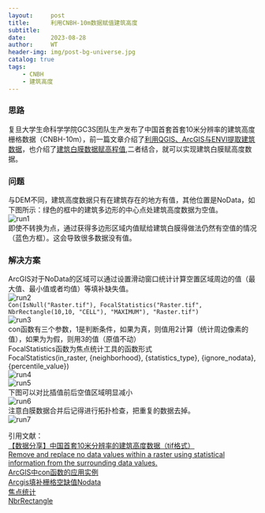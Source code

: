 ```yaml
---
layout:     post
title:      利用CNBH-10m数据赋值建筑高度
subtitle:   
date:       2023-08-28
author:     WT
header-img: img/post-bg-universe.jpg
catalog: true
tags:
    - CNBH
    - 建筑高度     
---
```


### 思路
复旦大学生命科学学院GC3S团队生产发布了中国首套首套10米分辨率的建筑高度栅格数据（CNBH-10m），前一篇文章介绍了[利用QGIS、ArcGIS与ENVI提取建筑数据](http://www.spatial.pro/2023/08/08/%E5%88%A9%E7%94%A8QGIS%E4%B8%8EENVI%E6%8F%90%E5%8F%96%E5%BB%BA%E7%AD%91%E6%95%B0%E6%8D%AE/)，也介绍了[建筑白膜数据赋高程值](http://www.spatial.pro/2023/05/09/%E5%BB%BA%E7%AD%91%E7%99%BD%E8%86%9C%E6%95%B0%E6%8D%AE%E8%B5%8B%E9%AB%98%E7%A8%8B%E5%80%BC/),二者结合，就可以实现建筑白膜赋高度数据。

### 问题  
与DEM不同，建筑高度数据只有在建筑存在的地方有值，其他位置是NoData，如下图所示：绿色的框中的建筑多边形的中心点处建筑高度数据为空值。  
![run1](http://www.spatial.pro/img/MD_01.png)    
即使不转换为点，通过获得多边形区域内值赋给建筑白膜得做法仍然有空值的情况（蓝色方框）。这会导致很多数据没有值。

### 解决方案
ArcGIS对于NoData的区域可以通过设置滑动窗口统计计算空置区域周边的值（最大值、最小值或者均值）等填补缺失值。  
![run2](http://www.spatial.pro/img/MD_02.png)    
`Con(IsNull("Raster.tif"), FocalStatistics("Raster.tif", NbrRectangle(10,10, "CELL"), "MAXIMUM"), "Raster.tif")`  
![run3](http://www.spatial.pro/img/MD_03.png)   
con函数有三个参数，1是判断条件，如果为真，则值用2计算（统计周边像素的值），如果为为假，则用3的值（原值不动）  
FocalStatistics函数为焦点统计工具的函数形式  
FocalStatistics(in_raster, {neighborhood}, {statistics_type}, {ignore_nodata}, {percentile_value})  
![run4](http://www.spatial.pro/img/MD_04.png)    
![run5](http://www.spatial.pro/img/MD_05.png)  
下图可以对比插值前后空值区域明显减小  
![run6](http://www.spatial.pro/img/MD_06.png)  
注意白膜数据合并后记得进行拓扑检查，把重复的数据去掉。  
![run7](http://www.spatial.pro/img/MD_07.png)  

引用文献：  
[【数据分享】中国首套10米分辨率的建筑高度数据（tif格式）](https://www.sohu.com/a/677968396_121200297)   
 [Remove and replace no data values within a raster using statistical information from the surrounding data values.](https://support.esri.com/en-us/knowledge-base/how-to-remove-and-replace-no-data-values-within-a-raste-000004792)  
 [ArcGIS中con函数的应用实例](https://blog.csdn.net/qq_45633793/article/details/108804799)  
 [Arcgis填补栅格空缺值Nodata](https://blog.csdn.net/pass17/article/details/125976337)  
 [焦点统计](https://desktop.arcgis.com/zh-cn/arcmap/latest/tools/spatial-analyst-toolbox/focal-statistics.htm)  
 [NbrRectangle](https://pro.arcgis.com/zh-cn/pro-app/latest/arcpy/spatial-analyst/nbrrectangle-class.htm)  

